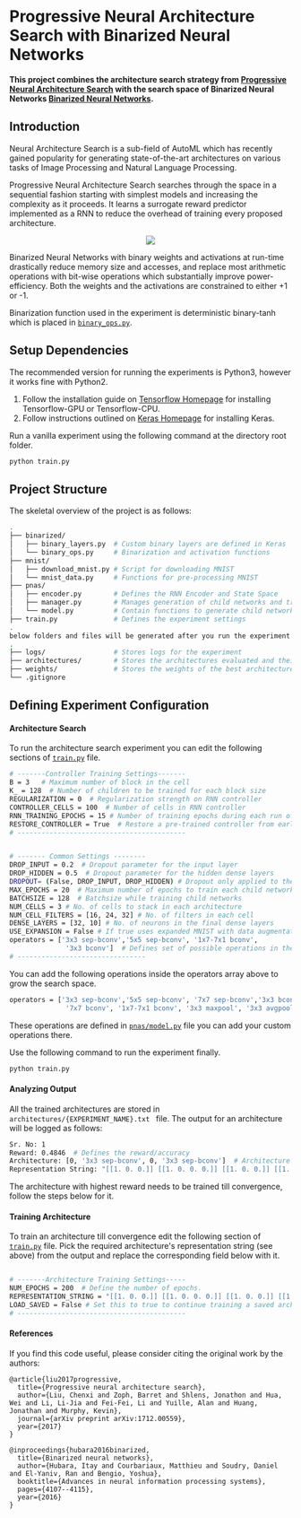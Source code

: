 # Progressive Neural Architecture Search with Binarized Neural Networks

**This project combines the architecture search strategy from [Progressive Neural Architecture Search][1] with the search space of Binarized Neural Networks [Binarized Neural Networks][2].** 



Introduction
------------
Neural Architecture Search is a sub-field of AutoML which has recently gained popularity for generating state-of-the-art architectures on various tasks of Image Processing and Natural Language Processing. 


Progressive Neural Architecture Search searches through the space in a sequential fashion starting with simplest models and increasing the complexity as it proceeds. It learns a surrogate reward predictor implemented as a RNN to reduce the overhead of training every proposed architecture. 

<p align="center">
  <img src="https://imgur.com/JyGBZyh.png">
</p>


Binarized Neural Networks with binary weights and activations at run-time drastically reduce memory size and accesses, and replace most arithmetic operations with bit-wise operations which substantially improve power-efficiency. Both the weights and the activations are constrained to either +1 or -1. 

Binarization function used in the experiment is deterministic binary-tanh which is placed in [```binary_ops.py```][3]. 


Setup Dependencies
-----
The recommended version for running the experiments is Python3, however it works fine with Python2.

1. Follow the installation guide on [Tensorflow Homepage][4] for installing Tensorflow-GPU or Tensorflow-CPU. 
2. Follow instructions outlined on [Keras Homepage][5] for installing Keras.

Run a vanilla experiment using the following command at the directory root folder. 
```bash 
python train.py
```


Project Structure
-----------------
The skeletal overview of the project is as follows: 

```bash
.
├── binarized/
│   ├── binary_layers.py  # Custom binary layers are defined in Keras 
│   └── binary_ops.py     # Binarization and activation functions
├── mnist/
│   ├── download_mnist.py # Script for downloading MNIST
│   └── mnist_data.py     # Functions for pre-processing MNIST
├── pnas/
│   ├── encoder.py        # Defines the RNN Encoder and State Space
│   ├── manager.py        # Manages generation of child networks and training
│   └── model.py          # Contain functions to generate child networks 
├── train.py              # Defines the experiment settings
.
below folders and files will be generated after you run the experiment
.
├── logs/                 # Stores logs for the experiment 
├── architectures/        # Stores the architectures evaluated and their corresponding rewards
├── weights/              # Stores the weights of the best architecture trained 
└── .gitignore
```


Defining Experiment Configuration 
---------------------------------

#### Architecture Search

To run the architecture search experiment you can edit the following sections of [```train.py```][7] file. 
 

```bash
# -------Controller Training Settings-------
B = 3   # Maximum number of block in the cell
K_ = 128  # Number of children to be trained for each block size
REGULARIZATION = 0  # Regularization strength on RNN controller
CONTROLLER_CELLS = 100  # Number of cells in RNN controller
RNN_TRAINING_EPOCHS = 15 # Number of training epochs during each run of the encoder training
RESTORE_CONTROLLER = True  # Restore a pre-trained controller from earlier run 
# ------------------------------------------


# ------- Common Settings --------
DROP_INPUT = 0.2  # Dropout parameter for the input layer
DROP_HIDDEN = 0.5  # Dropout parameter for the hidden dense layers
DROPOUT= (False, DROP_INPUT, DROP_HIDDEN) # Dropout only applied to the dense layers and the input
MAX_EPOCHS = 20  # Maximum number of epochs to train each child network
BATCHSIZE = 128  # Batchsize while training child networks
NUM_CELLS = 3 # No. of cells to stack in each architecture
NUM_CELL_FILTERS = [16, 24, 32] # No. of filters in each cell
DENSE_LAYERS = [32, 10] # No. of neurons in the final dense layers
USE_EXPANSION = False # If true uses expanded MNIST with data augmentation and rotation 
operators = ['3x3 sep-bconv','5x5 sep-bconv', '1x7-7x1 bconv',
              '3x3 bconv']  # Defines set of possible operations in the search space
# --------------------------------

```

You can add the following operations inside the operators array above to grow the search space. 

````bash 
operators = ['3x3 sep-bconv','5x5 sep-bconv', '7x7 sep-bconv','3x3 bconv', '5x5 bconv',
              '7x7 bconv', '1x7-7x1 bconv', '3x3 maxpool', '3x3 avgpool', 'linear' ]
````
These operations are defined in [```pnas/model.py```][6] file you can add your custom operations there. 

Use the following command to run the experiment finally. 

```bash 
python train.py
```


#### Analyzing Output 

All the trained architectures are stored in ```architectures/{EXPERIMENT_NAME}.txt ``` file. The output for an architecture will be logged as follows: 

```bash
Sr. No: 1
Reward: 0.4846  # Defines the reward/accuracy 
Architecture: [0, '3x3 sep-bconv', 0, '3x3 sep-bconv']  # Architecture Specification 
Representation String: "[[1. 0. 0.]] [[1. 0. 0. 0.]] [[1. 0. 0.]] [[1. 0. 0. 0.]]"  # This will be used for training architectures till convergence
```
The architecture with highest reward needs to be trained till convergence, follow the steps below for it. 


#### Training Architecture  

To train an architecture till convergence edit the following section of [```train.py```][7] file. Pick the required architecture's representation string (see above) from the output and replace the corresponding field below with it. 

```bash

# -------Architecture Training Settings-----
NUM_EPOCHS = 200  # Define the number of epochs.
REPRESENTATION_STRING = "[[1. 0. 0.]] [[1. 0. 0. 0.]] [[1. 0. 0.]] [[1. 0. 0. 0.]]"  # Replace this string with the architecture representation string required
LOAD_SAVED = False # Set this to true to continue training a saved architecture 
# ------------------------------------------

```

#### References 


If you find this code useful, please consider citing the original work by the authors:

```
@article{liu2017progressive,
  title={Progressive neural architecture search},
  author={Liu, Chenxi and Zoph, Barret and Shlens, Jonathon and Hua, Wei and Li, Li-Jia and Fei-Fei, Li and Yuille, Alan and Huang, Jonathan and Murphy, Kevin},
  journal={arXiv preprint arXiv:1712.00559},
  year={2017}
}
```

```
@inproceedings{hubara2016binarized,
  title={Binarized neural networks},
  author={Hubara, Itay and Courbariaux, Matthieu and Soudry, Daniel and El-Yaniv, Ran and Bengio, Yoshua},
  booktitle={Advances in neural information processing systems},
  pages={4107--4115},
  year={2016}
}
```




[1]:https://arxiv.org/abs/1712.00559
[2]:https://arxiv.org/abs/1602.02830
[3]:https://github.com/yashkant/PNAS-Binarized-Neural-Networks/blob/master/binarized/binary_ops.py
[4]:https://www.tensorflow.org/install/
[5]:https://keras.io/#installation
[6]:https://github.com/yashkant/PNAS-Binarized-Neural-Networks/blob/master/pnas/model.py
[7]:https://github.com/yashkant/PNAS-Binarized-Neural-Networks/blob/master/train.py
